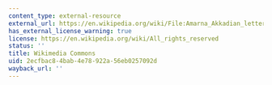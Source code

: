 ```yaml
---
content_type: external-resource
external_url: https://en.wikipedia.org/wiki/File:Amarna_Akkadian_letter.png
has_external_license_warning: true
license: https://en.wikipedia.org/wiki/All_rights_reserved
status: ''
title: Wikimedia Commons
uid: 2ecfbac8-4bab-4e78-922a-56eb0257092d
wayback_url: ''
---
```

